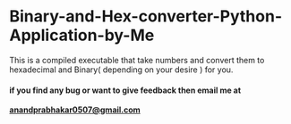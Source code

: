 # Binary-and-Hex-converter-Python-Application-by-Me
This is a compiled executable that take numbers and convert them to hexadecimal and Binary( depending on your desire ) for you.

#### if you find any bug or want to give feedback then email me at
**anandprabhakar0507@gmail.com**
